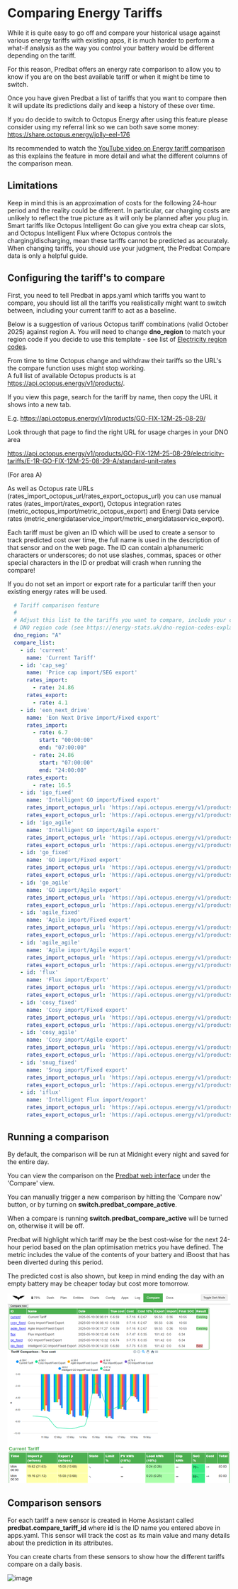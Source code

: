 # Comparing Energy Tariffs

While it is quite easy to go off and compare your historical usage against various energy tariffs with existing apps, it is much harder to perform a what-if analysis
as the way you control your battery would be different depending on the tariff.

For this reason, Predbat offers an energy rate comparison to allow you to know if you are on the best available tariff or when it might be time to switch.

Once you have given Predbat a list of tariffs that you want to compare then it will update its predictions daily and keep a history of these over time.

If you do decide to switch to Octopus Energy after using this feature please consider using my referral link so we can both save some money: <https://share.octopus.energy/jolly-eel-176>

Its recommended to watch the [YouTube video on Energy tariff comparison](https://youtu.be/qOG7nxHJKaE) as this explains the feature in more detail and what the different columns of the comparison mean.

## Limitations

Keep in mind this is an approximation of costs for the following 24-hour period and the reality could be different. In particular, car charging costs are unlikely to reflect the true picture as it will only be planned after you plug in.
Smart tariffs like Octopus Intelligent Go can give you extra cheap car slots, and Octopus Intelligent Flux where Octopus controls the charging/discharging, mean these tariffs cannot be predicted as accurately.
When changing tariffs, you should use your judgment, the Predbat Compare data is only a helpful guide.

## Configuring the tariff's to compare

First, you need to tell Predbat in apps.yaml which tariffs you want to compare, you should list all the tariffs you realistically might want to switch between, including your current tariff to act as a baseline.

Below is a suggestion of various Octopus tariff combinations (valid October 2025) against region A.
You will need to change **dno_region** to match your region code if you decide to use this template - see list of [Electricity region codes](https://energy-stats.uk/dno-region-codes-explained/).

From time to time Octopus change and withdraw their tariffs so the URL's the compare function uses might stop working.<BR>
A full list of available Octopus products is at <https://api.octopus.energy/v1/products/>.

If you view this page, search for the tariff by name, then copy the URL it shows into a new tab.

E.g. <https://api.octopus.energy/v1/products/GO-FIX-12M-25-08-29/>

Look through that page to find the right URL for usage charges in your DNO area

<https://api.octopus.energy/v1/products/GO-FIX-12M-25-08-29/electricity-tariffs/E-1R-GO-FIX-12M-25-08-29-A/standard-unit-rates>

(For area A)

As well as Octopus rate URLs (rates_import_octopus_url/rates_export_octopus_url) you can use manual rates (rates_import/rates_export),
Octopus integration rates (metric_octopus_import/metric_octopus_export) and Energi Data service rates (metric_energidataservice_import/metric_energidataservice_export).

Each tariff must be given an ID which will be used to create a sensor to track predicted cost over time, the full name is used in the description of that sensor and on the web page.
The ID can contain alphanumeric characters or underscores; do not use slashes, commas, spaces or other special characters in the ID or predbat will crash when running the compare!

If you do not set an import or export rate for a particular tariff then your existing energy rates will be used.

```yaml
  # Tariff comparison feature
  #
  # Adjust this list to the tariffs you want to compare, include your current tariff also
  # DNO region code (see https://energy-stats.uk/dno-region-codes-explained/)
  dno_region: "A"
  compare_list:
    - id: 'current'
      name: 'Current Tariff'
    - id: 'cap_seg'
      name: 'Price cap import/SEG export'
      rates_import:
        - rate: 24.86
      rates_export:
        - rate: 4.1
    - id: 'eon_next_drive'
      name: 'Eon Next Drive import/Fixed export'
      rates_import:
        - rate: 6.7
          start: "00:00:00"
          end: "07:00:00"
        - rate: 24.86
          start: "07:00:00"
          end: "24:00:00"
      rates_export:
        - rate: 16.5
    - id: 'igo_fixed'
      name: 'Intelligent GO import/Fixed export'
      rates_import_octopus_url: 'https://api.octopus.energy/v1/products/INTELLI-VAR-24-10-29/electricity-tariffs/E-1R-INTELLI-VAR-24-10-29-{dno_region}/standard-unit-rates/'
      rates_export_octopus_url: 'https://api.octopus.energy/v1/products/OUTGOING-VAR-24-10-26/electricity-tariffs/E-1R-OUTGOING-VAR-24-10-26-{dno_region}/standard-unit-rates/'
    - id: 'igo_agile'
      name: 'Intelligent GO import/Agile export'
      rates_import_octopus_url: 'https://api.octopus.energy/v1/products/INTELLI-VAR-24-10-29/electricity-tariffs/E-1R-INTELLI-VAR-24-10-29-{dno_region}/standard-unit-rates/'
      rates_export_octopus_url: 'https://api.octopus.energy/v1/products/AGILE-OUTGOING-19-05-13/electricity-tariffs/E-1R-AGILE-OUTGOING-19-05-13-{dno_region}/standard-unit-rates/'
    - id: 'go_fixed'
      name: 'GO import/Fixed export'
      rates_import_octopus_url: 'https://api.octopus.energy/v1/products/GO-VAR-22-10-14/electricity-tariffs/E-1R-GO-VAR-22-10-14-{dno_region}/standard-unit-rates/'
      rates_export_octopus_url: 'https://api.octopus.energy/v1/products/OUTGOING-VAR-24-10-26/electricity-tariffs/E-1R-OUTGOING-VAR-24-10-26-{dno_region}/standard-unit-rates/'
    - id: 'go_agile'
      name: 'GO import/Agile export'
      rates_import_octopus_url: 'https://api.octopus.energy/v1/products/GO-VAR-22-10-14/electricity-tariffs/E-1R-GO-VAR-22-10-14{dno_region}/standard-unit-rates/'
      rates_export_octopus_url: 'https://api.octopus.energy/v1/products/AGILE-OUTGOING-19-05-13/electricity-tariffs/E-1R-AGILE-OUTGOING-19-05-13-{dno_region}/standard-unit-rates/'
    - id: 'agile_fixed'
      name: 'Agile import/Fixed export'
      rates_import_octopus_url: 'https://api.octopus.energy/v1/products/AGILE-24-10-01/electricity-tariffs/E-1R-AGILE-24-10-01-{dno_region}/standard-unit-rates/'
      rates_export_octopus_url: 'https://api.octopus.energy/v1/products/OUTGOING-VAR-24-10-26/electricity-tariffs/E-1R-OUTGOING-VAR-24-10-26-{dno_region}/standard-unit-rates/'
    - id: 'agile_agile'
      name: 'Agile import/Agile export'
      rates_import_octopus_url: 'https://api.octopus.energy/v1/products/AGILE-24-10-01/electricity-tariffs/E-1R-AGILE-24-10-01-{dno_region}/standard-unit-rates/'
      rates_export_octopus_url: 'https://api.octopus.energy/v1/products/AGILE-OUTGOING-19-05-13/electricity-tariffs/E-1R-AGILE-OUTGOING-19-05-13-{dno_region}/standard-unit-rates/'
    - id: 'flux'
      name: 'Flux import/Export'
      rates_import_octopus_url: 'https://api.octopus.energy/v1/products/FLUX-IMPORT-23-02-14/electricity-tariffs/E-1R-FLUX-IMPORT-23-02-14-{dno_region}/standard-unit-rates'
      rates_export_octopus_url: 'https://api.octopus.energy/v1/products/FLUX-EXPORT-23-02-14/electricity-tariffs/E-1R-FLUX-EXPORT-23-02-14-{dno_region}/standard-unit-rates'
    - id: 'cosy_fixed'
      name: 'Cosy import/Fixed export'
      rates_import_octopus_url: 'https://api.octopus.energy/v1/products/COSY-22-12-08/electricity-tariffs/E-1R-COSY-22-12-08-{dno_region}/standard-unit-rates'
      rates_export_octopus_url: 'https://api.octopus.energy/v1/products/OUTGOING-VAR-24-10-26/electricity-tariffs/E-1R-OUTGOING-VAR-24-10-26-{dno_region}/standard-unit-rates/'
    - id: 'cosy_agile'
      name: 'Cosy import/Agile export'
      rates_import_octopus_url: 'https://api.octopus.energy/v1/products/COSY-22-12-08/electricity-tariffs/E-1R-COSY-22-12-08-{dno_region}/standard-unit-rates'
      rates_export_octopus_url: 'https://api.octopus.energy/v1/products/AGILE-OUTGOING-19-05-13/electricity-tariffs/E-1R-AGILE-OUTGOING-19-05-13-{dno_region}/standard-unit-rates/'
    - id: 'snug_fixed'
      name: 'Snug import/Fixed export'
      rates_import_octopus_url: 'https://api.octopus.energy/v1/products/SNUG-24-11-07/electricity-tariffs/E-1R-SNUG-24-11-07-{dno_region}/standard-unit-rates/'
      rates_export_octopus_url: 'https://api.octopus.energy/v1/products/OUTGOING-VAR-24-10-26/electricity-tariffs/E-1R-OUTGOING-VAR-24-10-26-{dno_region}/standard-unit-rates/'
    - id: 'iflux'
      name: 'Intelligent Flux import/export'
      rates_import_octopus_url: 'https://api.octopus.energy/v1/products/INTELLI-FLUX-IMPORT-23-07-14/electricity-tariffs/E-1R-INTELLI-FLUX-IMPORT-23-07-14-{dno_region}/standard-unit-rates/'
      rates_export_octopus_url: 'https://api.octopus.energy/v1/products/INTELLI-FLUX-EXPORT-23-07-14/electricity-tariffs/E-1R-INTELLI-FLUX-EXPORT-23-07-14-{dno_region}/standard-unit-rates/'
```

## Running a comparison

By default, the comparison will be run at Midnight every night and saved for the entire day.

You can view the comparison on the [Predbat web interface](web-interface.md#compare-view) under the 'Compare' view.

You can manually trigger a new comparison by hitting the 'Compare now' button, or by turning on **switch.predbat_compare_active**.

When a compare is running **switch.predbat_compare_active** will be turned on, otherwise it will be off.

Predbat will highlight which tariff may be the best cost-wise for the next 24-hour period based on the plan optimisation metrics you have defined.
The metric includes the value of the contents of your battery and iBoost that has been diverted during this period.

The predicted cost is also shown, but keep in mind ending the day with an empty battery may be cheaper today but cost more tomorrow.

![image](images/web-interface-compare-view.png)

## Comparison sensors

For each tariff a new sensor is created in Home Assistant called **predbat.compare_tariff_id** where **id** is the ID name you entered above in apps.yaml. This sensor will track the cost as its main value and many details about the prediction in its attributes.

You can create charts from these sensors to show how the different tariffs compare on a daily basis.

![image](https://github.com/user-attachments/assets/6d5c30f6-822f-4d9c-b4a6-701c0b676c61)
